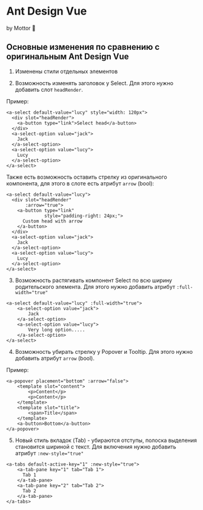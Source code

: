 # Ant Design Vue 
by Mottor 💪

## Основные изменения по сравнению с оригинальным Ant Design Vue 

1. Изменены стили отдельных элементов

2. Возможность изменять заголовок у Select. Для этого нужно добавить слот `headRender`.

Пример:
```
<a-select default-value="lucy" style="width: 120px">
  <div slot="headRender">
    <a-button type="link">Select head</a-button>
  </div>
  <a-select-option value="jack">
    Jack
  </a-select-option>
  <a-select-option value="lucy">
    Lucy
  </a-select-option>
</a-select>
```

Также есть возможность оставить стрелку из оригинального компонента, для этого в слоте есть атрибут `arrow` (bool):
```
<a-select default-value="lucy">
  <div slot="headRender"
       :arrow="true">
    <a-button type="link"
              style="padding-right: 24px;">
      Custom head with arrow
    </a-button>
  </div>
  <a-select-option value="jack">
    Jack
  </a-select-option>
  <a-select-option value="lucy">
    Lucy
  </a-select-option>
</a-select>
```

3. Возможность растягивать компонент Select по всю ширину родительского элемента. Для этого нужно добавить
атрибут `:full-width="true"`

```
<a-select default-value="lucy" :full-width="true">
    <a-select-option value="jack">
        Jack
    </a-select-option>
    <a-select-option value="lucy">
        Very long option.....
    </a-select-option>
</a-select>
```

4. Возможность убирать стрелку у Popover и Tooltip. Для этого нужно добавить атрибут `arrow` (bool).
   
Пример:
```
<a-popover placement="bottom" :arrow="false">
    <template slot="content">
        <p>Content</p>
        <p>Content</p>
    </template>
    <template slot="title">
        <span>Title</span>
    </template>
    <a-button>Bottom</a-button>
</a-popover>
```

5. Новый стиль вкладок (Tab) - убираются отступы, полоска выделения становится шириной с текст.
 Для включения нужно добавить атрибут `:new-style="true"`

``` 
<a-tabs default-active-key="1" :new-style="true">
    <a-tab-pane key="1" tab="Tab 1">
      Tab 1
    </a-tab-pane>
    <a-tab-pane key="2" tab="Tab 2">
      Tab 2
    </a-tab-pane>
</a-tabs>
```
